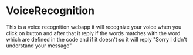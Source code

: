 # VoiceRecognition
This is a voice recognition webapp it will recognize your voice when you click on button and after that it reply if the words matches with the word which are defined in the 
code and if it doesn't so it will reply "Sorry I didn't understand your message"
